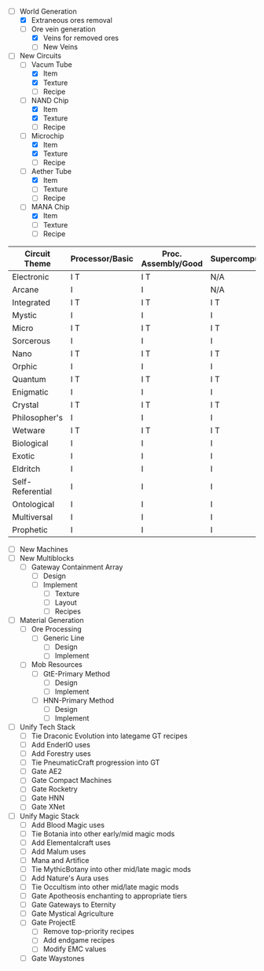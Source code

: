 - [ ] World Generation
	- [x] Extraneous ores removal 
	- [ ] Ore vein generation
		- [x] Veins for removed ores
		- [ ] New Veins
- [ ] New Circuits
	- [ ] Vacum Tube
		- [x] Item
		- [x] Texture
		- [ ] Recipe
	- [ ] NAND Chip
		- [x] Item
		- [x] Texture
		- [ ] Recipe
	- [ ] Microchip
		- [x] Item
		- [x] Texture
		- [ ] Recipe
	- [ ] Aether Tube
		- [x] Item
		- [ ] Texture
		- [ ] Recipe
	- [ ] MANA Chip
		- [x] Item
		- [ ] Texture
		- [ ] Recipe

| Circuit Theme    | Processor/Basic | Proc. Assembly/Good | Supercomputer/Advanced | Mainframe | Zettacomputer | Matryoshka Core |
| ---------------- | --------------- | ------------------- | ---------------------- | --------- | ------------- | --------------- |
| Electronic       | I T             | I T                 | N/A                    | N/A       | N/A           | N/A             |
| Arcane           | I               | I                   | N/A                    | N/A       | N/A           | N/A             |
| Integrated       | I T             | I T                 | I T                    | N/A       | N/A           | N/A             |
| Mystic           | I               | I                   | I                      | N/A       | N/A           | N/A             |
| Micro            | I T             | I T                 | I T                    | I T       | I             | I               |
| Sorcerous        | I               | I                   | I                      | I         | I             | I               |
| Nano             | I T             | I T                 | I T                    | I T       | I             | I               |
| Orphic           | I               | I                   | I                      | I         | I             | I               |
| Quantum          | I T             | I T                 | I T                    | I T       | I             | I               |
| Enigmatic        | I               | I                   | I                      | I         | I             | I               |
| Crystal          | I T             | I T                 | I T                    | I T       | I             | I               |
| Philosopher's    | I               | I                   | I                      | I         | I             | I               |
| Wetware          | I T             | I T                 | I T                    | I T       | I             | I               |
| Biological       | I               | I                   | I                      | I         | I             | I               |
| Exotic           | I               | I                   | I                      | I         | I             | I               |
| Eldritch         | I               | I                   | I                      | I         | I             | I               |
| Self-Referential | I               | I                   | I                      | I         | I             | I               |
| Ontological      | I               | I                   | I                      | I         | I             | I               |
| Multiversal      | I               | I                   | I                      | I         | I             | I               |
| Prophetic        | I               | I                   | I                      | I         | I             | I               |
- [ ] New Machines
- [ ] New Multiblocks
	- [ ] Gateway Containment Array
		- [ ] Design
		- [ ] Implement
			- [ ] Texture
			- [ ] Layout
			- [ ] Recipes
- [ ] Material Generation
	- [ ] Ore Processing
		- [ ] Generic Line
			- [ ] Design
			- [ ] Implement
	- [ ] Mob Resources
		- [ ] GtE-Primary Method
			- [ ] Design
			- [ ] Implement
		- [ ] HNN-Primary Method
			- [ ] Design
			- [ ] Implement
- [ ] Unify Tech Stack
	- [ ] Tie Draconic Evolution into lategame GT recipes
	- [ ] Add EnderIO uses
	- [ ] Add Forestry uses
	- [ ] Tie PneumaticCraft progression into GT
	- [ ] Gate AE2
	- [ ] Gate Compact Machines
	- [ ] Gate Rocketry
	- [ ] Gate HNN
	- [ ] Gate XNet
- [ ] Unify Magic Stack
	- [ ] Add Blood Magic uses
	- [ ] Tie Botania into other early/mid magic mods
	- [ ] Add Elementalcraft uses
	- [ ] Add Malum uses
	- [ ] Mana and Artifice
	- [ ] Tie MythicBotany into other mid/late magic mods
	- [ ] Add Nature's Aura uses
	- [ ] Tie Occultism into other mid/late magic mods
	- [ ] Gate Apotheosis enchanting to appropriate tiers
	- [ ] Gate Gateways to Eternity
	- [ ] Gate Mystical Agriculture
	- [ ] Gate ProjectE
		- [ ] Remove top-priority recipes
		- [ ] Add endgame recipes
		- [ ] Modify EMC values
	- [ ] Gate Waystones
